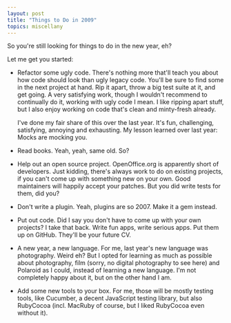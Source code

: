 ```yaml
---
layout: post
title: "Things to Do in 2009"
topics: miscellany
---
```

So you're still looking for things to do in the new year, eh?

Let me get you started:

* Refactor some ugly code. There's nothing more that'll teach you about how code should look than ugly legacy code. You'll be sure to find some in the next project at hand. Rip it apart, throw a big test suite at it, and get going. A very satisfying work, though I wouldn't recommend to continually do it, working with ugly code I mean. I like ripping apart stuff, but I also enjoy working on code that's clean and minty-fresh already.

  I've done my fair share of this over the last year. It's fun, challenging, satisfying, annoying and exhausting. My lesson learned over last year: Mocks are mocking you.

* Read books. Yeah, yeah, same old. So?

* Help out an open source project. OpenOffice.org is apparently short of developers.  Just kidding, there's always work to do on existing projects, if you can't come up with something new on your own. Good maintainers will happily accept your patches. But you did write tests for them, did you?

* Don't write a plugin. Yeah, plugins are so 2007. Make it a gem instead.

* Put out code. Did I say you don't have to come up with your own projects? I take that back. Write fun apps, write serious apps. Put them up on GitHub. They'll be your future CV.

* A new year, a new language. For me, last year's new language was photography. Weird eh? But I opted for learning as much as possible about photography, film (sorry, no digital photography to see here) and Polaroid as I could, instead of learning a new language. I'm not completely happy about it, but on the other hand I am.

* Add some new tools to your box. For me, those will be mostly testing tools, like Cucumber, a decent JavaScript testing library, but also RubyCocoa (incl. MacRuby of course, but I liked RubyCocoa even without it).